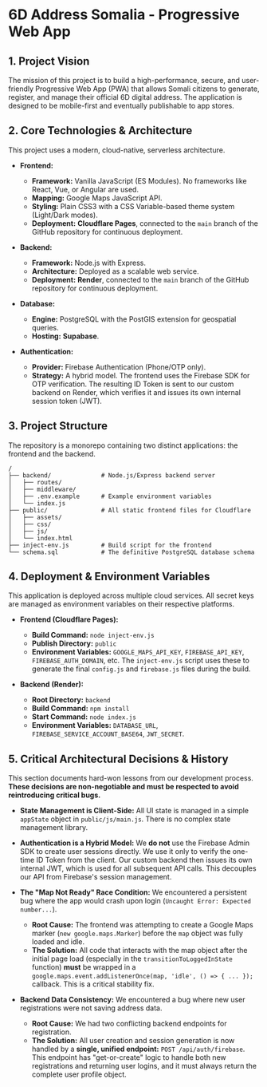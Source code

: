 # 6D Address Somalia - Progressive Web App

## 1. Project Vision

The mission of this project is to build a high-performance, secure, and user-friendly Progressive Web App (PWA) that allows Somali citizens to generate, register, and manage their official 6D digital address. The application is designed to be mobile-first and eventually publishable to app stores.

## 2. Core Technologies & Architecture

This project uses a modern, cloud-native, serverless architecture.

*   **Frontend:**
    *   **Framework:** Vanilla JavaScript (ES Modules). No frameworks like React, Vue, or Angular are used.
    *   **Mapping:** Google Maps JavaScript API.
    *   **Styling:** Plain CSS3 with a CSS Variable-based theme system (Light/Dark modes).
    *   **Deployment:** **Cloudflare Pages**, connected to the `main` branch of the GitHub repository for continuous deployment.

*   **Backend:**
    *   **Framework:** Node.js with Express.
    *   **Architecture:** Deployed as a scalable web service.
    *   **Deployment:** **Render**, connected to the `main` branch of the GitHub repository for continuous deployment.

*   **Database:**
    *   **Engine:** PostgreSQL with the PostGIS extension for geospatial queries.
    *   **Hosting:** **Supabase**.

*   **Authentication:**
    *   **Provider:** Firebase Authentication (Phone/OTP only).
    *   **Strategy:** A hybrid model. The frontend uses the Firebase SDK for OTP verification. The resulting ID Token is sent to our custom backend on Render, which verifies it and issues its own internal session token (JWT).

## 3. Project Structure

The repository is a monorepo containing two distinct applications: the frontend and the backend.

```
/
├── backend/              # Node.js/Express backend server
│   ├── routes/
│   ├── middleware/
│   ├── .env.example      # Example environment variables
│   └── index.js
├── public/               # All static frontend files for Cloudflare
│   ├── assets/
│   ├── css/
│   ├── js/
│   └── index.html
├── inject-env.js         # Build script for the frontend
└── schema.sql            # The definitive PostgreSQL database schema
```

## 4. Deployment & Environment Variables

This application is deployed across multiple cloud services. All secret keys are managed as environment variables on their respective platforms.

*   **Frontend (Cloudflare Pages):**
    *   **Build Command:** `node inject-env.js`
    *   **Publish Directory:** `public`
    *   **Environment Variables:** `GOOGLE_MAPS_API_KEY`, `FIREBASE_API_KEY`, `FIREBASE_AUTH_DOMAIN`, etc. The `inject-env.js` script uses these to generate the final `config.js` and `firebase.js` files during the build.

*   **Backend (Render):**
    *   **Root Directory:** `backend`
    *   **Build Command:** `npm install`
    *   **Start Command:** `node index.js`
    *   **Environment Variables:** `DATABASE_URL`, `FIREBASE_SERVICE_ACCOUNT_BASE64`, `JWT_SECRET`.

## 5. Critical Architectural Decisions & History

This section documents hard-won lessons from our development process. **These decisions are non-negotiable and must be respected to avoid reintroducing critical bugs.**

*   **State Management is Client-Side:** All UI state is managed in a simple `appState` object in `public/js/main.js`. There is no complex state management library.

*   **Authentication is a Hybrid Model:** We **do not** use the Firebase Admin SDK to create user sessions directly. We use it only to verify the one-time ID Token from the client. Our custom backend then issues its own internal JWT, which is used for all subsequent API calls. This decouples our API from Firebase's session management.

*   **The "Map Not Ready" Race Condition:** We encountered a persistent bug where the app would crash upon login (`Uncaught Error: Expected number...`).
    *   **Root Cause:** The frontend was attempting to create a Google Maps marker (`new google.maps.Marker`) before the `map` object was fully loaded and idle.
    *   **The Solution:** All code that interacts with the map object after the initial page load (especially in the `transitionToLoggedInState` function) **must** be wrapped in a `google.maps.event.addListenerOnce(map, 'idle', () => { ... });` callback. This is a critical stability fix.

*   **Backend Data Consistency:** We encountered a bug where new user registrations were not saving address data.
    *   **Root Cause:** We had two conflicting backend endpoints for registration.
    *   **The Solution:** All user creation and session generation is now handled by a **single, unified endpoint:** `POST /api/auth/firebase`. This endpoint has "get-or-create" logic to handle both new registrations and returning user logins, and it must always return the complete user profile object.